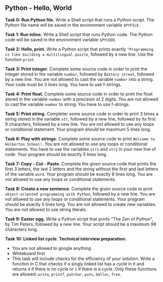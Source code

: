 ## Python - Hello, World

**Task 0: Run Python file.**
Write a Shell script that runs a Python script. The Python file name will be saved in the environment variable `$PYFILE`.

**Task 1: Run inline.**
Write a Shell script that runs Python code. The Python code will be saved in the environment variable `$PYCODE`.

**Task 2: Hello, print.**
Write a Python script that prints exactly `"Programming is like building a multilingual puzzle`, followed by a new line. Use the function `print`.

**Task 3: Print integer.**
Complete some source code in order to print the integer stored in the variable `number`, followed by `Battery street`, followed by a new line. You are not allowed to cast the variable `number` into a string. Your code must be 3 lines long. You have to use f-strings.

**Task 4: Print float.**
Complete some source code in order to print the float stored in the variable `number` with a precision of 2 digits. You are not allowed to cast the variable `number` to string. You have to use f-strings.

**Task 5: Print string.**
Completer some source code in order to print 3 times a string stored in the variable `str`, followed by a new line, followed by its first 9 characters, followed by a new line. You are not allowed to use any loops or conditional statement. Your program should be maximum 5 lines long.

**Task 6: Play with strings.**
Complete some source code to print `Welcome to Holberton School!`. You are not allowed to use any loops or conditional statements. You have to use the variables `str1` and `str2` in your new line of code. Your program should be exactly 5 lines long.

**Task 7: Copy - Cut - Paste.**
Complete the given source code that prints the first 3 letters, the last 2 letters and the string without the first and last letters of the variable `word`. Your program should be exactly 8 lines long. You are not allowed to use any loops or conditional statements.

**Task 8: Create a new sentence.**
Complete the given source code to print `object-oriented programming with Python`, followed by a new line. You are not allowed to use any loops or conditional statements. Your program should be exactly 5 lines long. You are not allowed to create new variables. You are not allowed to use string literals.

**Task 9: Easter egg.**
Write a Python script that prints "The Zen of Python", by Tim Peters, followed by a new line. Your script should be a maximum 98 characters long.

**Task 10: Linked list cycle.**
**Technical interview preparation.**
- You are not allowed to google anything
- Whiteboard first
- This task will include checks for the efficiency of your solution.
Write a funciton in C that checks if a singly linked list has a cycle in it and returns `0` if there is no cycle or `1` if there is a cycle. Only these functions are allowed: `write`, `printf`, `putchar`, `puts`, `malloc`, `free`.
